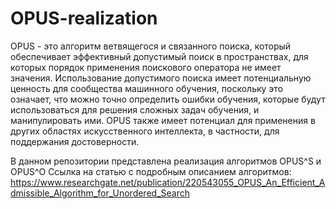 # OPUS-realization
OPUS - это алгоритм ветвящегося и связанного поиска, который обеспечивает эффективный допустимый поиск в пространствах, для которых порядок применения поискового оператора не имеет значения. Использование допустимого поиска имеет потенциальную ценность для сообщества машинного обучения, поскольку это означает, что можно точно определить ошибки обучения, которые будут использоваться для решения сложных задач обучения, и манипулировать ими. OPUS также имеет потенциал для применения в других областях искусственного интеллекта, в частности, для поддержания достоверности.

В данном репозитории представлена реализация алгоритмов OPUS^S и OPUS^O
Ссылка на статью с подробным описанием алгоритмов: https://www.researchgate.net/publication/220543055_OPUS_An_Efficient_Admissible_Algorithm_for_Unordered_Search
